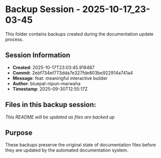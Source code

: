 # Backup Session - 2025-10-17_23-03-45

This folder contains backups created during the documentation update process.

## Session Information
- **Created**: 2025-10-17T23:03:45.918487
- **Commit**: 2ebf734ef773dda7e327fde803be922914a741a4
- **Message**: feat: meaningful interactive builder
- **Author**: bluepal-nipun-marwaha
- **Timestamp**: 2025-09-30T12:55:17Z

## Files in this backup session:
*This README will be updated as files are backed up*

## Purpose
These backups preserve the original state of documentation files before they are updated by the automated documentation system.
